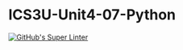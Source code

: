 # ICS3U-Unit4-07-Python

[![GitHub's Super Linter](https://github.com/Seti-Ngabo/ICS3U-Unit4-07-Python/workflows/GitHub's%20Super%20Linter/badge.svg)](https://github.com/Seti-Ngabo/ICS3U-Unit4-07-Python/actions)
